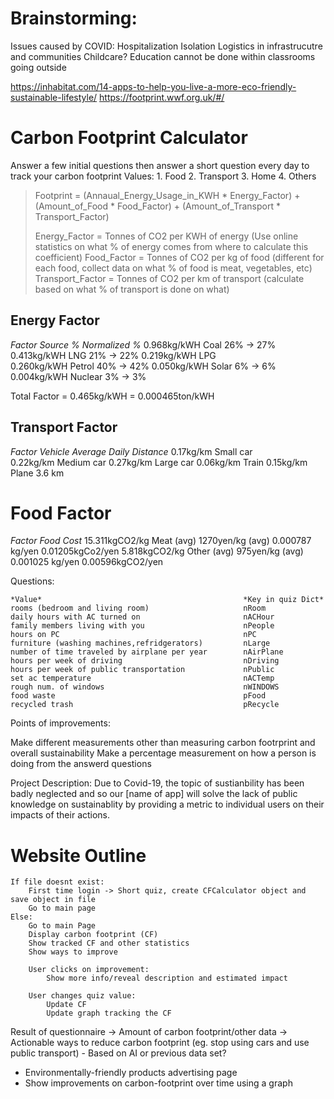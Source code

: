 # Brainstorming:

Issues caused by COVID:
    Hospitalization
    Isolation
    Logistics in infrastrucutre and communities
    Childcare? 
    Education cannot be done within classrooms
    going outside
    

https://inhabitat.com/14-apps-to-help-you-live-a-more-eco-friendly-sustainable-lifestyle/
https://footprint.wwf.org.uk/#/

# Carbon Footprint Calculator

Answer a few initial questions then answer a short question every day to track your carbon footprint
Values:
    1. Food
    2. Transport
    3. Home
    4. Others

> Footprint = (Annaual_Energy_Usage_in_KWH * Energy_Factor) + (Amount_of_Food * Food_Factor) + (Amount_of_Transport * Transport_Factor)
> 
> Energy_Factor = Tonnes of CO2 per KWH of energy (Use online statistics on what % of energy comes from where to calculate this coefficient)
> Food_Factor = Tonnes of CO2 per kg of food (different for each food, collect data on what % of food is meat, vegetables, etc)
> Transport_Factor = Tonnes of CO2 per km of transport (calculate based on what % of transport is done on what) 

## Energy Factor
*Factor*     *Source* *%*    *Normalized %*
0.968kg/kWH  Coal     26% -> 27%
0.413kg/kWH  LNG      21% -> 22%
0.219kg/kWH  LPG      
0.260kg/kWH  Petrol   40% -> 42%
0.050kg/kWH  Solar    6%  -> 6%
0.004kg/kWH  Nuclear  3%  -> 3%

Total Factor = 0.465kg/kWH = 0.000465ton/kWH

## Transport Factor
*Factor*  *Vehicle*   *Average Daily Distance*
0.17kg/km Small car   
0.22kg/km Medium car
0.27kg/km Large car
0.06kg/km Train
0.15kg/km Plane         3.6 km 

# Food Factor
*Factor*        *Food*        *Cost*
15.311kgCO2/kg  Meat (avg)    1270yen/kg (avg) 0.000787 kg/yen 0.01205kgCo2/yen
5.818kgCO2/kg   Other (avg)   975yen/kg (avg)  0.001025 kg/yen 0.00596kgCO2/yen






Questions: 
```
*Value*                                             *Key in quiz Dict*
rooms (bedroom and living room)                     nRoom
daily hours with AC turned on                       nACHour
family members living with you                      nPeople
hours on PC                                         nPC
furniture (washing machines,refridgerators)         nLarge
number of time traveled by airplane per year        nAirPlane
hours per week of driving                           nDriving
hours per week of public transportation             nPublic
set ac temperature                                  nACTemp
rough num. of windows                               nWINDOWS
food waste                                          pFood
recycled trash                                      pRecycle
```
                
                
Points of improvements:

Make different measurements other than measuring carbon footrprint and overall sustainability 
Make a percentage measurement on how a person is doing from the answerd questions


Project Description:
    Due to Covid-19, the topic of sustianbility has been badly neglected and so our [name of app] will solve the lack of public knowledge on sustainablity by providing a metric to individual users on their impacts of their actions.



# Website Outline

```
If file doesnt exist: 
    First time login -> Short quiz, create CFCalculator object and save object in file
    Go to main page
Else:
    Go to main Page
    Display carbon footprint (CF)
    Show tracked CF and other statistics
    Show ways to improve

    User clicks on improvement:
        Show more info/reveal description and estimated impact
    
    User changes quiz value:
        Update CF
        Update graph tracking the CF
```

Result of questionnaire -> Amount of carbon footprint/other data
                        -> Actionable ways to reduce carbon footprint (eg. stop using cars and use public transport)
                            - Based on AI or previous data set?


- Environmentally-friendly products advertising page
- Show improvements on carbon-footprint over time using a graph

